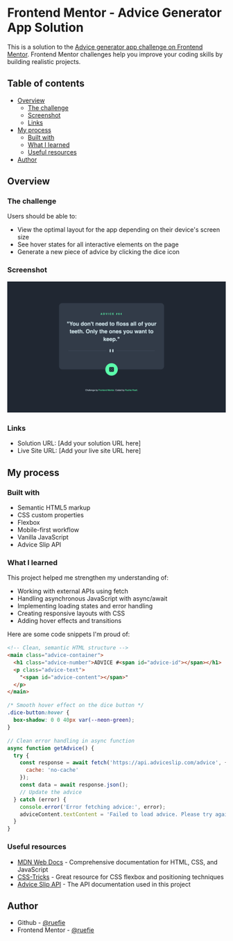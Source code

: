 # Frontend Mentor - Advice Generator App Solution

This is a solution to the [Advice generator app challenge on Frontend Mentor](https://www.frontendmentor.io/challenges/advice-generator-app-QdUG-13db). Frontend Mentor challenges help you improve your coding skills by building realistic projects.

## Table of contents

- [Overview](#overview)
  - [The challenge](#the-challenge)
  - [Screenshot](#screenshot)
  - [Links](#links)
- [My process](#my-process)
  - [Built with](#built-with)
  - [What I learned](#what-i-learned)
  - [Useful resources](#useful-resources)
- [Author](#author)

## Overview

### The challenge

Users should be able to:

- View the optimal layout for the app depending on their device's screen size
- See hover states for all interactive elements on the page
- Generate a new piece of advice by clicking the dice icon

### Screenshot

![Desktop View](./images/Screenshot.png)

### Links

- Solution URL: [Add your solution URL here]
- Live Site URL: [Add your live site URL here]

## My process

### Built with

- Semantic HTML5 markup
- CSS custom properties
- Flexbox
- Mobile-first workflow
- Vanilla JavaScript
- Advice Slip API

### What I learned

This project helped me strengthen my understanding of:

- Working with external APIs using fetch
- Handling asynchronous JavaScript with async/await
- Implementing loading states and error handling
- Creating responsive layouts with CSS
- Adding hover effects and transitions

Here are some code snippets I'm proud of:

```html
<!-- Clean, semantic HTML structure -->
<main class="advice-container">
  <h1 class="advice-number">ADVICE #<span id="advice-id"></span></h1>
  <p class="advice-text">
    "<span id="advice-content"></span>"
  </p>
</main>
```

```css
/* Smooth hover effect on the dice button */
.dice-button:hover {
  box-shadow: 0 0 40px var(--neon-green);
}
```

```js
// Clean error handling in async function
async function getAdvice() {
  try {
    const response = await fetch('https://api.adviceslip.com/advice', {
      cache: 'no-cache'
    });
    const data = await response.json();
    // Update the advice
  } catch (error) {
    console.error('Error fetching advice:', error);
    adviceContent.textContent = 'Failed to load advice. Please try again.';
  }
}
```

### Useful resources

- [MDN Web Docs](https://developer.mozilla.org) - Comprehensive documentation for HTML, CSS, and JavaScript
- [CSS-Tricks](https://css-tricks.com) - Great resource for CSS flexbox and positioning techniques
- [Advice Slip API](https://api.adviceslip.com) - The API documentation used in this project

## Author

- Github - [@ruefie](https://github.com/ruefie/Advice-Generator)
- Frontend Mentor - [@ruefie](https://www.frontendmentor.io/profile/ruefie)
